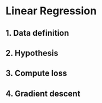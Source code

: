 # Linear Regression

## 1. Data definition
## 2. Hypothesis
## 3. Compute loss
## 4. Gradient descent